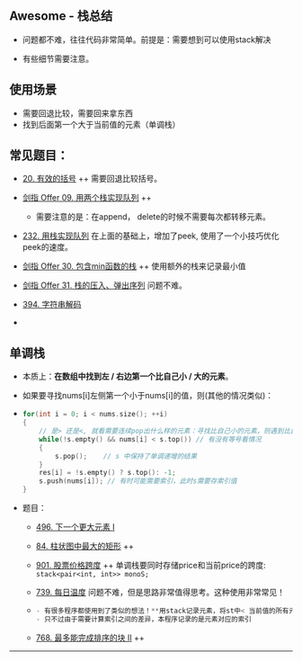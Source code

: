 ## Awesome - 栈总结

- 问题都不难，往往代码非常简单。前提是：需要想到可以使用stack解决

- 有些细节需要注意。

  



## 使用场景

- 需要回退比较，需要回来拿东西
- 找到后面第一个大于当前值的元素（单调栈）

## 常见题目：

- [20. 有效的括号](https://leetcode-cn.com/problems/valid-parentheses/) ++ 需要回退比较括号。
- [剑指 Offer 09. 用两个栈实现队列](https://leetcode.cn/problems/yong-liang-ge-zhan-shi-xian-dui-lie-lcof/) ++

  - 需要注意的是：在append， delete的时候不需要每次都转移元素。
- [232. 用栈实现队列](https://leetcode-cn.com/problems/implement-queue-using-stacks/) 在上面的基础上，增加了peek, 使用了一个小技巧优化peek的速度。
- [剑指 Offer 30. 包含min函数的栈](https://leetcode.cn/problems/bao-han-minhan-shu-de-zhan-lcof/) ++ 使用额外的栈来记录最小值
- [剑指 Offer 31. 栈的压入、弹出序列](https://leetcode.cn/problems/zhan-de-ya-ru-dan-chu-xu-lie-lcof/) 问题不难。
- [394. 字符串解码](https://leetcode-cn.com/problems/decode-string/) 
- 


## 单调栈

- 本质上：**在数组中找到左 / 右边第一个比自己小 / 大的元素**。

- 如果要寻找nums[i]左侧第一个小于nums[i]的值，则(其他的情况类似)：

- ```c++
  for(int i = 0; i < nums.size(); ++i)
  {
      // 是> 还是<, 就看需要连续pop出什么样的元素：寻找比自己小的元素，则遇到比自己大的元素就pop，此时stack中是单调递增的顺序
      while(!s.empty() && nums[i] < s.top()) // 有没有等号看情况
      {
          s.pop();    // s 中保持了单调递增的结果
      }
      res[i] = !s.empty() ? s.top(): -1;
      s.push(nums[i]); // 有时可能需要索引，此时s需要存索引值
  }
  ```

  

- 题目：
  - [496. 下一个更大元素 I](https://leetcode-cn.com/problems/next-greater-element-i/) 
  
  - [84. 柱状图中最大的矩形](https://leetcode.cn/problems/largest-rectangle-in-histogram/) ++
  
  - [901. 股票价格跨度](https://leetcode-cn.com/problems/online-stock-span/) ++ 单调栈要同时存储price和当前price的跨度: `stack<pair<int, int>> monoS;`
  
  - [739. 每日温度](https://leetcode.cn/problems/daily-temperatures/)  问题不难，但是思路非常值得思考。这种使用非常常见！
  
  - ```c++
    - 有很多程序都使用到了类似的想法！**用stack记录元素，将st中< 当前值的所有元素均pop出来，st中成单调递减的顺序。**
    - 只不过由于需要计算索引之间的差异，本程序记录的是元素对应的索引
    ```
  
  - [768. 最多能完成排序的块 II](https://leetcode-cn.com/problems/max-chunks-to-make-sorted-ii/) ++






------

